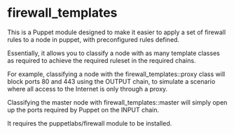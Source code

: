 # firewall_templates

This is a Puppet module designed to make it easier to apply a set of firewall rules to a node in puppet, with preconfigured rules defined.

Essentially, it allows you to classify a node with as many template classes as required to achieve the required ruleset in the required chains.

For example, classifying a node with the firewall_templates::proxy class will block ports 80 and 443 using the OUTPUT chain, to simulate a scenario where all access to the Internet is only through a proxy.

Classifying the master node with firewall_templates::master will simply open up the ports required by Puppet on the INPUT chain.

It requires the puppetlabs/firewall module to be installed.
